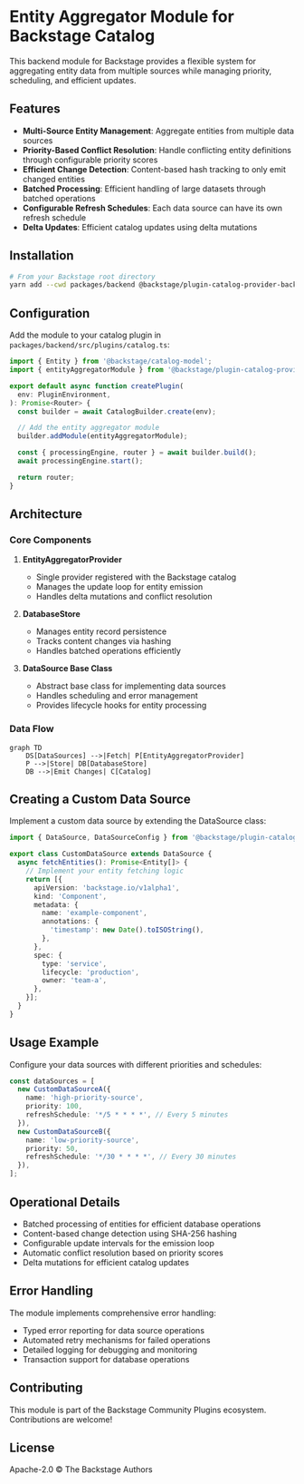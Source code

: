# Entity Aggregator Module for Backstage Catalog

This backend module for Backstage provides a flexible system for aggregating entity data from multiple sources while managing priority, scheduling, and efficient updates.

## Features

- **Multi-Source Entity Management**: Aggregate entities from multiple data sources
- **Priority-Based Conflict Resolution**: Handle conflicting entity definitions through configurable priority scores
- **Efficient Change Detection**: Content-based hash tracking to only emit changed entities
- **Batched Processing**: Efficient handling of large datasets through batched operations
- **Configurable Refresh Schedules**: Each data source can have its own refresh schedule
- **Delta Updates**: Efficient catalog updates using delta mutations

## Installation

```bash
# From your Backstage root directory
yarn add --cwd packages/backend @backstage/plugin-catalog-provider-backend-module-entity-aggregator
```

## Configuration

Add the module to your catalog plugin in `packages/backend/src/plugins/catalog.ts`:

```typescript
import { Entity } from '@backstage/catalog-model';
import { entityAggregatorModule } from '@backstage/plugin-catalog-provider-backend-module-entity-aggregator';

export default async function createPlugin(
  env: PluginEnvironment,
): Promise<Router> {
  const builder = await CatalogBuilder.create(env);

  // Add the entity aggregator module
  builder.addModule(entityAggregatorModule);

  const { processingEngine, router } = await builder.build();
  await processingEngine.start();

  return router;
}
```

## Architecture

### Core Components

1. **EntityAggregatorProvider**
   - Single provider registered with the Backstage catalog
   - Manages the update loop for entity emission
   - Handles delta mutations and conflict resolution

2. **DatabaseStore**
   - Manages entity record persistence
   - Tracks content changes via hashing
   - Handles batched operations efficiently

3. **DataSource Base Class**
   - Abstract base class for implementing data sources
   - Handles scheduling and error management
   - Provides lifecycle hooks for entity processing

### Data Flow

```mermaid
graph TD
    DS[DataSources] -->|Fetch| P[EntityAggregatorProvider]
    P -->|Store| DB[DatabaseStore]
    DB -->|Emit Changes| C[Catalog]
```

## Creating a Custom Data Source

Implement a custom data source by extending the DataSource class:

```typescript
import { DataSource, DataSourceConfig } from '@backstage/plugin-catalog-provider-backend-module-entity-aggregator';

export class CustomDataSource extends DataSource {
  async fetchEntities(): Promise<Entity[]> {
    // Implement your entity fetching logic
    return [{
      apiVersion: 'backstage.io/v1alpha1',
      kind: 'Component',
      metadata: {
        name: 'example-component',
        annotations: {
          'timestamp': new Date().toISOString(),
        },
      },
      spec: {
        type: 'service',
        lifecycle: 'production',
        owner: 'team-a',
      },
    }];
  }
}
```

## Usage Example

Configure your data sources with different priorities and schedules:

```typescript
const dataSources = [
  new CustomDataSourceA({
    name: 'high-priority-source',
    priority: 100,
    refreshSchedule: '*/5 * * * *', // Every 5 minutes
  }),
  new CustomDataSourceB({
    name: 'low-priority-source',
    priority: 50,
    refreshSchedule: '*/30 * * * *', // Every 30 minutes
  }),
];
```

## Operational Details

- Batched processing of entities for efficient database operations
- Content-based change detection using SHA-256 hashing
- Configurable update intervals for the emission loop
- Automatic conflict resolution based on priority scores
- Delta mutations for efficient catalog updates

## Error Handling

The module implements comprehensive error handling:
- Typed error reporting for data source operations
- Automated retry mechanisms for failed operations
- Detailed logging for debugging and monitoring
- Transaction support for database operations

## Contributing

This module is part of the Backstage Community Plugins ecosystem. Contributions are welcome!

## License

Apache-2.0 © The Backstage Authors
